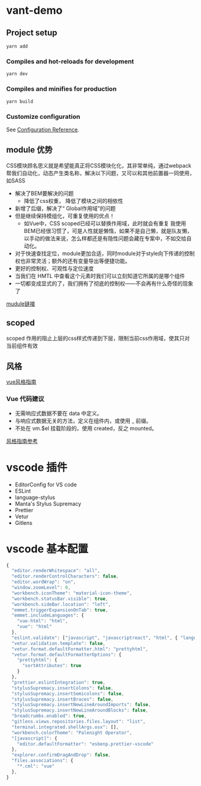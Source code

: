 # vant-demo

## Project setup
```
yarn add
```

### Compiles and hot-reloads for development
```
yarn dev
```

### Compiles and minifies for production
```
yarn build
```

### Customize configuration
See [Configuration Reference](https://cli.vuejs.org/config/).

## module 优势
CSS模块顾名思义就是希望能真正将CSS模块化化，其非常单纯，通过webpack帮我们自动化，动态产生类名称，解决以下问题，又可以和其他前置器一同使用，如SASS

+ 解决了BEM要解决的问题
  + 降低了css权重， 降低了模块之间的相依性
+ 新增了后缀，解决了“ Global作用域”的问题
+ 但是继续保持模组化，可重复使用的优点！
  + 如Vue中，CSS scoped已经可以替换作用域，此时就会有重复
我使用BEM已经很习惯了，可是人性就是懒惰，如果不是自己懒，就是队友懒，以手动的做法来说，怎么样都还是有隐性问题会藏在专案中，不如交给自动化。
+ 对于快速查找定位，module更加合适，同时module对于style向下传递的控制权也非常灵活；额外的还有变量导出等便捷功能。
+ 更好的控制权、可观性与定位速度
+ 当我们在 HMTL 中查看这个元素时我们可以立刻知道它所属的是哪个组件
+ 一切都变成显式的了，我们拥有了彻底的控制权——不会再有什么奇怪的现象了

[mudule链接](https://www.netguru.com/codestories/vue.js-scoped-styles-vs-css-modules)
## scoped

scoped 作用的阻止上层的css样式传递到下层，限制当前css作用域，使其只对当前组件有效

## 风格
[vue风格指南](https://cn.vuejs.org/v2/style-guide/index.html)

### Vue 代码建议

+ 无需响应式数据不要在 data 中定义。
+ 与响应式数据无关的方法，定义在组件内，或使用 _ 前缀。
+ 不处在 vm.$el 挂载阶段的，使用 created，反之 mounted。

[风格指南参考](https://vuefe.cn/v2/style-guide/)

# vscode 插件

+ EditorConfig for VS code
+ ESLint
+ language-stylus
+ Manta's Stylus Supremacy
+ Prettier
+ Vetur
+ Gitlens

# vscode 基本配置

```js
{
  "editor.renderWhitespace": "all",
  "editor.renderControlCharacters": false,
  "editor.wordWrap": "on",
  "window.zoomLevel": 0,
  "workbench.iconTheme": "material-icon-theme",
  "workbench.statusBar.visible": true,
  "workbench.sideBar.location": "left",
  "emmet.triggerExpansionOnTab": true,
  "emmet.includeLanguages": {
    "vue-html": "html",
    "vue": "html"
  },
  "eslint.validate": ["javascript", "javascriptreact", "html", { "language": "vue", "autoFix": true }],
  "vetur.validation.template": false,
  "vetur.format.defaultFormatter.html": "prettyhtml",
  "vetur.format.defaultFormatterOptions": {
    "prettyhtml": {
      "sortAttributes": true
    }
  },
  "prettier.eslintIntegration": true,
  "stylusSupremacy.insertColons": false,
  "stylusSupremacy.insertSemicolons": false,
  "stylusSupremacy.insertBraces": false,
  "stylusSupremacy.insertNewLineAroundImports": false,
  "stylusSupremacy.insertNewLineAroundBlocks": false,
  "breadcrumbs.enabled": true,
  "gitlens.views.repositories.files.layout": "list",
  "terminal.integrated.shellArgs.osx": [],
  "workbench.colorTheme": "Palenight Operator",
  "[javascript]": {
    "editor.defaultFormatter": "esbenp.prettier-vscode"
  },
  "explorer.confirmDragAndDrop": false,
  "files.associations": {
    "*.cml": "vue"
  },
}
```


